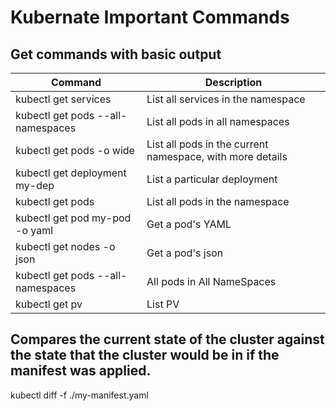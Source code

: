 # Kubernate Important Commands

## Get commands with basic output
|Command |Description|
|--------|-----------|
|kubectl get services|List all services in the namespace|
|kubectl get pods --all-namespaces|List all pods in all namespaces
|kubectl get pods -o wide|List all pods in the current namespace, with more details
|kubectl get deployment my-dep|List a particular deployment
|kubectl get pods|List all pods in the namespace
|kubectl get pod my-pod -o yaml |Get a pod's YAML
|kubectl get nodes -o json            |Get a pod's json
|kubectl get pods --all-namespaces     |All pods in All NameSpaces
|kubectl get pv                         |List PV

## Compares the current state of the cluster against the state that the cluster would be in if the manifest was applied.
kubectl diff -f ./my-manifest.yaml